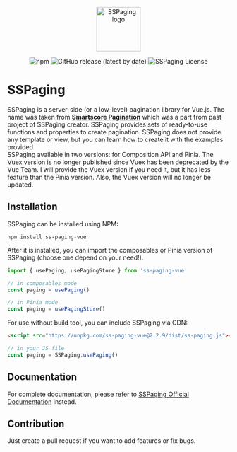 <p align="center">
  <a href="https://vuejs.org" target="_blank" rel="noopener noreferrer">
    <img width="100" src="https://lib.actudent.com/ss-paging/sspaging-logo.png" alt="SSPaging logo">
  </a>
</p>

<p align="center">
  <img alt="npm" src="https://img.shields.io/npm/dt/ss-paging-vue">
  <img alt="GitHub release (latest by date)" src="https://img.shields.io/github/v/release/adnzaki/ss-paging-vue">
  <img alt="SSPaging License" src="https://img.shields.io/npm/l/ss-paging-vue">
</p>

# SSPaging
SSPaging is a server-side (or a low-level) pagination library for Vue.js. The name was taken from <strong>[Smartscore Pagination](https://smartscore.wolestech.com)</strong> which was a part from past project of SSPaging creator. SSPaging provides sets of ready-to-use functions and properties to create pagination. SSPaging does not provide any template or view, but you can learn how to create it with the examples provided<br/>
SSPaging available in two versions: for Composition API and Pinia. The Vuex version is no longer published since Vuex has been deprecated by the Vue Team. I will provide the Vuex version if you need it, but it has less feature than the Pinia version. Also, the Vuex version will no longer be updated.

## Installation
SSPaging can be installed using NPM:
```
npm install ss-paging-vue
```
After it is installed, you can import the composables or Pinia version of SSPaging (choose one depend on your need!).
```javascript
import { usePaging, usePagingStore } from 'ss-paging-vue'

// in composables mode
const paging = usePaging()

// in Pinia mode
const paging = usePagingStore()
```
For use without build tool, you can include SSPaging via CDN:
```html
<script src="https://unpkg.com/ss-paging-vue@2.2.9/dist/ss-paging.js"></script>
```
```javascript
// in your JS file
const paging = SSPaging.usePaging()
```
## Documentation
For complete documentation, please refer to [SSPaging Official Documentation](https://lib.actudent.com/ss-paging/) instead.

## Contribution
Just create a pull request if you want to add features or fix bugs.

